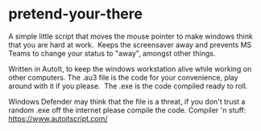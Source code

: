 # pretend-your-there
A simple little script that moves the mouse pointer to make windows think that you are hard at work.  Keeps the screensaver away and prevents MS Teams to change your status to "away", amongst other things.

Written in AutoIt, to keep the windows workstation alive while working on other computers.
The .au3 file is the code for your convenience, play around with it if you please.  The .exe is the code compiled ready to roll.


Windows Defender may think that the file is a threat, if you don't trust a random .exe off the internet please compile the code.
Compiler 'n stuff: https://www.autoitscript.com/
